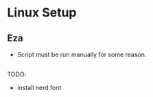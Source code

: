# Linux Setup

## Eza
- Script must be run manually for some reason.

##
TODO:
 - install nerd font
